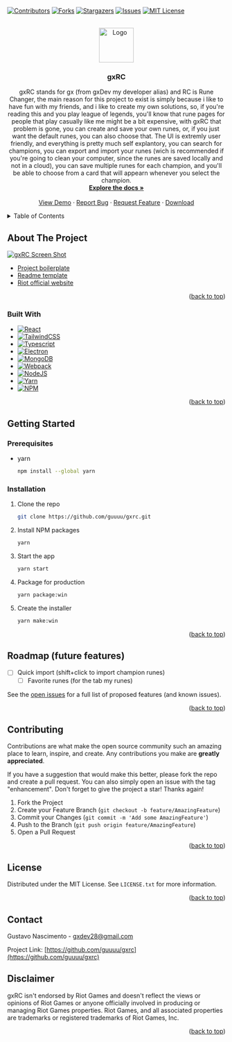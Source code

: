 <a name="readme-top"></a>

[![Contributors][contributors-shield]][contributors-url]
[![Forks][forks-shield]][forks-url]
[![Stargazers][stars-shield]][stars-url]
[![Issues][issues-shield]][issues-url]
[![MIT License][license-shield]][license-url]


<br />
<div align="center">
  <a href="https://github.com/guuuu/gxrc">
    <img src="assets/package/icons/win/icon.ico" alt="Logo" width="80" height="80">
  </a>

<h3 align="center">gxRC</h3>

  <p align="center">
    gxRC stands for gx (from gxDev my developer alias) and RC is Rune Changer, the main reason for this project to exist is simply because i like to have fun with my friends, and i like to create my own solutions, so, if you're reading this and you play league of legends, you'll know that rune pages for people that play casually like me might be a bit expensive, with gxRC that problem is gone, you can create and save your own runes, or, if you just want the default runes, you can also choose that.
The UI is extremly user friendly, and everything is pretty much self explantory, you can search for champions, you can export and import your runes (wich is recommended if you're going to clean your computer, since the runes are saved locally and not in a cloud), you can save multiple runes for each champion, and you'll be able to choose from a card that will appearn whenever you select the champion.
    <br />
    <a href="https://github.com/guuuu/gxrc"><strong>Explore the docs »</strong></a>
    <br />
    <br />
    <a href="https://github.com/guuuu/gxrc">View Demo</a>
    ·
    <a href="https://github.com/guuuu/gxrc/issues">Report Bug</a>
    ·
    <a href="https://github.com/guuuu/gxrc/issues">Request Feature</a>
	·
    <a href="https://github.com/guuuu/gxrc/releases/tag/v1.0.0">Download</a>
  </p>
</div>


<details>
  <summary>Table of Contents</summary>
  <ol>
    <li>
      <a href="#about-the-project">About The Project</a>
      <ul>
        <li><a href="#built-with">Built With</a></li>
      </ul>
    </li>
    <li>
      <a href="#getting-started">Getting Started</a>
      <ul>
        <li><a href="#prerequisites">Prerequisites</a></li>
        <li><a href="#installation">Installation</a></li>
      </ul>
    </li>
    <li><a href="#usage">Usage</a></li>
    <li><a href="#roadmap">Roadmap</a></li>
    <li><a href="#contributing">Contributing</a></li>
    <li><a href="#license">License</a></li>
    <li><a href="#contact">Contact</a></li>
    <li><a href="#disclaimer">Disclaimer</a></li>
  </ol>
</details>


## About The Project

[![gxRC Screen Shot][product-screenshot]](https://i.gyazo.com/8f63e60f224957d3c248e582f4bb0ff6.png)

* [Project boilerplate](https://github.com/saucesteals/electron-typescript-react-tailwind-redux)
* [Readme template](https://github.com/othneildrew/Best-README-Template)
* [Riot official website](https://www.riotgames.com/en)

<p align="right">(<a href="#readme-top">back to top</a>)</p>

### Built With

* [![React][React.js]][React-url]
* [![TailwindCSS][TailwindCSS.com]][TailwindCSS-url]
* [![Typescript][Typescript.com]][Typescript-url]
* [![Electron][Electron.com]][Electron-url]
* [![MongoDB][MongoDB.com]][MongoDB-url]
* [![Webpack][Webpack.com]][Webpack-url]
* [![NodeJS][NodeJS.com]][NodeJS-url]
* [![Yarn][Yarn.com]][Yarn-url]
* [![NPM][NPM.com]][NPM-url]

<p align="right">(<a href="#readme-top">back to top</a>)</p>



<!-- GETTING STARTED -->
## Getting Started

### Prerequisites

* yarn
  ```sh
  npm install --global yarn
  ```

### Installation

1. Clone the repo
   ```sh
   git clone https://github.com/guuuu/gxrc.git
   ```
2. Install NPM packages
   ```sh
   yarn
   ```
3. Start the app
   ```sh
   yarn start
   ```
4. Package for production
	```sh
   yarn package:win
   ```
5. Create the installer
	```sh
   yarn make:win
   ```


<p align="right">(<a href="#readme-top">back to top</a>)</p>


## Roadmap (future features)

- [ ] Quick import (shift+click to import champion runes)
  - [ ] Favorite runes (for the tab my runes)

See the [open issues](https://github.com/guuuu/gxrc/issues) for a full list of proposed features (and known issues).

<p align="right">(<a href="#readme-top">back to top</a>)</p>

## Contributing

Contributions are what make the open source community such an amazing place to learn, inspire, and create. Any contributions you make are **greatly appreciated**.

If you have a suggestion that would make this better, please fork the repo and create a pull request. You can also simply open an issue with the tag "enhancement".
Don't forget to give the project a star! Thanks again!

1. Fork the Project
2. Create your Feature Branch (`git checkout -b feature/AmazingFeature`)
3. Commit your Changes (`git commit -m 'Add some AmazingFeature'`)
4. Push to the Branch (`git push origin feature/AmazingFeature`)
5. Open a Pull Request

<p align="right">(<a href="#readme-top">back to top</a>)</p>

## License

Distributed under the MIT License. See `LICENSE.txt` for more information.

<p align="right">(<a href="#readme-top">back to top</a>)</p>

## Contact

Gustavo Nascimento - gxdev28@gmail.com

Project Link: [https://github.com/guuuu/gxrc](https://github.com/guuuu/gxrc)

## Disclaimer

gxRC isn't endorsed by Riot Games and doesn't reflect the views or opinions of Riot Games or anyone officially involved in producing or managing Riot Games properties. Riot Games, and all associated properties are trademarks or registered trademarks of Riot Games, Inc.

<p align="right">(<a href="#readme-top">back to top</a>)</p>

[contributors-shield]: https://img.shields.io/github/contributors/guuuu/gxrc.svg?style=for-the-badge
[contributors-url]: https://github.com/guuuu/gxrc/graphs/contributors

[forks-shield]: https://img.shields.io/github/forks/guuuu/gxrc.svg?style=for-the-badge
[forks-url]: https://github.com/guuuu/gxrc/network/members

[stars-shield]: https://img.shields.io/github/stars/guuuu/gxrc.svg?style=for-the-badge
[stars-url]: https://github.com/guuuu/gxrc/stargazers

[issues-shield]: https://img.shields.io/github/issues/guuuu/gxrc.svg?style=for-the-badge
[issues-url]: https://github.com/guuuu/gxrc/issues

[license-shield]: https://img.shields.io/github/license/guuuu/gxrc.svg?style=for-the-badge
[license-url]: https://github.com/guuuu/gxrc/blob/main/LICENSE

[React.js]: https://img.shields.io/badge/React-20232A?style=for-the-badge&logo=react&logoColor=61DAFB
[React-url]: https://reactjs.org/

[Typescript.com]: https://img.shields.io/badge/typescript-%23007ACC.svg?style=for-the-badge&logo=typescript&logoColor=white
[Typescript-url]: https://www.typescriptlang.org/

[tailwindCSS.com]: https://img.shields.io/badge/tailwindcss-%2338B2AC.svg?style=for-the-badge&logo=tailwind-css&logoColor=white
[tailwindCSS-url]: https://tailwindcss.com/

[Electron.com]: https://img.shields.io/badge/Electron-191970?style=for-the-badge&logo=Electron&logoColor=white
[Electron-url]: https://www.electronjs.org/

[MongoDB.com]: https://img.shields.io/badge/MongoDB-%234ea94b.svg?style=for-the-badge&logo=mongodb&logoColor=white
[MongoDB-url]: https://www.mongodb.com/

[Webpack.com]: https://img.shields.io/badge/webpack-%238DD6F9.svg?style=for-the-badge&logo=webpack&logoColor=black
[Webpack-url]: https://webpack.js.org/

[NodeJS.com]: https://img.shields.io/badge/node.js-6DA55F?style=for-the-badge&logo=node.js&logoColor=white
[NodeJS-url]: https://nodejs.org/en/

[Yarn.com]: https://img.shields.io/badge/yarn-%232C8EBB.svg?style=for-the-badge&logo=yarn&logoColor=white
[Yarn-url]: https://yarnpkg.com/

[NPM.com]: https://img.shields.io/badge/NPM-%23000000.svg?style=for-the-badge&logo=npm&logoColor=white
[NPM-url]: https://npmjs.com

[product-screenshot]: https://i.gyazo.com/8f63e60f224957d3c248e582f4bb0ff6.png